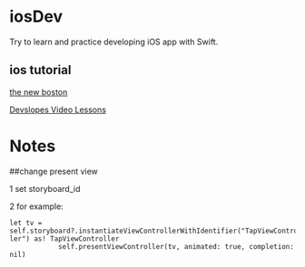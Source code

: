 iosDev
===
Try to learn and practice developing iOS app with Swift.

ios tutorial
-------

[the new boston](https://www.youtube.com/playlist?list=PL6gx4Cwl9DGDgp7nGSUnnXihbTLFZJ79B)

[Devslopes Video Lessons](https://www.udemy.com/ios9-swift/learn/#/)

Notes
===

##change present view

1 set storyboard_id

2 for example:
  ```
  let tv =
  self.storyboard?.instantiateViewControllerWithIdentifier("TapViewControl
  ler") as! TapViewController
              self.presentViewController(tv, animated: true, completion:
  nil)
  ```
